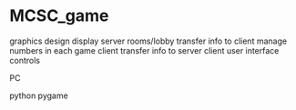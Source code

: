 MCSC_game
=========

graphics
	design
	display
server
	rooms/lobby	
	transfer info to client
	manage numbers in each game
client
	transfer info to server
	client user interface
	controls


PC

python
	pygame

